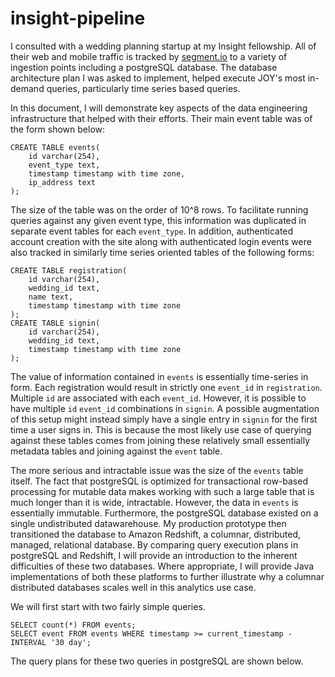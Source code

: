# insight-pipeline

  I consulted with a wedding planning startup at my Insight fellowship.  All of their
  web and mobile traffic is tracked by [segment.io](http://segment.com) to a variety of ingestion points including a postgreSQL database.  The database architecture plan I was asked to implement, helped execute JOY's most in-demand queries, particularly time series based queries.  

  In this document, I will demonstrate key aspects of the data engineering infrastructure that helped with their efforts.  Their main event table was of the form shown below:

```
CREATE TABLE events(
	id varchar(254),
	event_type text,
	timestamp timestamp with time zone,
	ip_address text
);
```
The size of the table was on the order of 10^8 rows. To facilitate running queries against any given event type, this information was duplicated in separate event tables for each `event_type`.  In addition, authenticated account creation with the site along with authenticated login events were also tracked in similarly time series oriented tables of the following forms:
```
CREATE TABLE registration(
	id varchar(254),
	wedding_id text,
	name text,
	timestamp timestamp with time zone
);
CREATE TABLE signin(
	id varchar(254),
	wedding_id text,
	timestamp timestamp with time zone
);
```
The value of information contained in `events` is essentially time-series in form.  Each registration would result in strictly one `event_id` in `registration`. Multiple `id` are associated with each `event_id`.  However, it is possible to have multiple `id` `event_id` combinations in `signin`.  A possible augmentation of this setup might instead simply have a single entry in `signin` for the first time a user signs in.  This is because the most likely use case of querying against these tables comes from joining these relatively small essentially metadata tables and joining against the `event` table.

The more serious and intractable issue was the size of the `events` table itself.  The fact that postgreSQL is optimized for transactional row-based processing for mutable data makes working with such a large table that is much longer than it is wide, intractable.  However, the data in `events` is essentially immutable.  Furthermore, the postgreSQL database existed on a single undistributed datawarehouse.  My production prototype then transitioned the database to Amazon Redshift, a columnar, distributed, managed, relational database.  By comparing query execution plans in postgreSQL and Redshift, I will provide an introduction to the inherent difficulties of these two databases.  Where appropriate, I will provide Java implementations of both these platforms to further illustrate why a columnar distributed databases scales well in this analytics use case. 

We will first start with two fairly simple queries.
```
SELECT count(*) FROM events;
SELECT event FROM events WHERE timestamp >= current_timestamp - INTERVAL '30 day';
```
The query plans for these two queries in postgreSQL are shown below.
```
```
